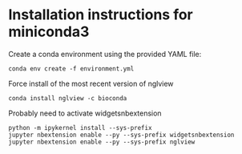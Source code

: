 # Installation instructions for miniconda3

Create a conda environment using the provided YAML file:

```
conda env create -f environment.yml
```

Force install of the most recent version of nglview

```
conda install nglview -c bioconda
```

Probably need to activate widgetsnbextension

```
python -m ipykernel install --sys-prefix
jupyter nbextension enable --py --sys-prefix widgetsnbextension
jupyter nbextension enable --py --sys-prefix nglview
```


